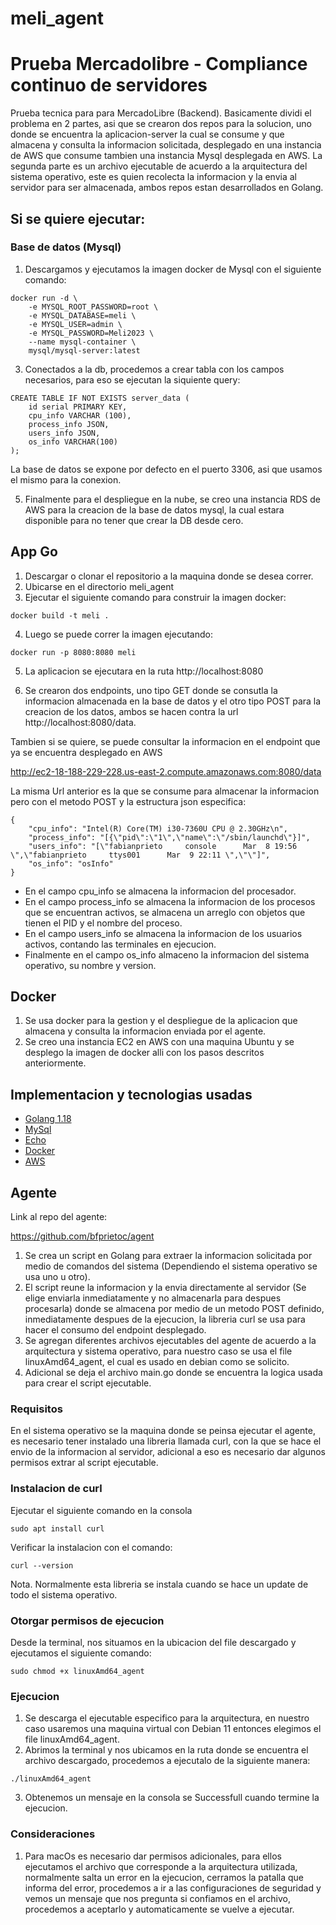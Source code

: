 # meli_agent

# Prueba Mercadolibre  - Compliance continuo de servidores
Prueba tecnica para para MercadoLibre (Backend). 
Basicamente dividi el problema en 2 partes, asi que se crearon dos repos para la solucion, uno donde se encuentra la aplicacion-server la cual se consume y que almacena y consulta la informacion solicitada, desplegado en una instancia de AWS que consume tambien una instancia Mysql desplegada en AWS.  La segunda parte es un archivo ejecutable de acuerdo a la arquitectura del sistema operativo, este es quien recolecta la informacion y la envia al servidor para ser almacenada, ambos repos estan desarrollados en Golang.

## Si se quiere ejecutar:
### Base de datos (Mysql)
1. Descargamos y ejecutamos la imagen docker de Mysql con el siguiente comando:
``` 
docker run -d \
    -e MYSQL_ROOT_PASSWORD=root \
    -e MYSQL_DATABASE=meli \
    -e MYSQL_USER=admin \
    -e MYSQL_PASSWORD=Meli2023 \
    --name mysql-container \
    mysql/mysql-server:latest
```

3. Conectados a la db, procedemos a crear tabla con los campos necesarios, para eso se ejecutan la siquiente query:
```
CREATE TABLE IF NOT EXISTS server_data (
	id serial PRIMARY KEY,	
	cpu_info VARCHAR (100),
	process_info JSON,
	users_info JSON,
	os_info VARCHAR(100)
);
```
La base de datos se expone por defecto en el puerto 3306, asi que usamos el mismo para la conexion.

5. Finalmente para el despliegue en la nube, se creo una instancia RDS de AWS para la creacion de la base de datos mysql, la cual estara disponible para no tener que crear la DB desde cero.

## App Go
1. Descargar o clonar el repositorio a la maquina donde se desea correr.
2. Ubicarse en el directorio meli_agent
3. Ejecutar el siguiente comando para construir la imagen docker:
```
docker build -t meli .
```
4. Luego se puede correr la imagen ejecutando:
```
docker run -p 8080:8080 meli
```

5. La aplicacion se ejecutara en la ruta http://localhost:8080

6. Se crearon dos endpoints, uno tipo GET donde se consutla la informacion almacenada en la base de datos y el otro tipo POST para la creacion de los datos, ambos se hacen contra la url http://localhost:8080/data.

Tambien si se quiere, se puede consultar la informacion en el endpoint que ya se encuentra desplegado en AWS

http://ec2-18-188-229-228.us-east-2.compute.amazonaws.com:8080/data

La misma Url anterior es la que se consume para almacenar la informacion pero con el metodo POST y la estructura json especifica:

```
{
    "cpu_info": "Intel(R) Core(TM) i30-7360U CPU @ 2.30GHz\n",
    "process_info": "[{\"pid\":\"1\",\"name\":\"/sbin/launchd\"}]",
    "users_info": "[\"fabianprieto     console      Mar  8 19:56 \",\"fabianprieto     ttys001      Mar  9 22:11 \",\"\"]",
    "os_info": "osInfo"
}
```
* En el campo cpu_info se almacena la informacion del procesador.
* En el campo process_info se almacena la informacion de los procesos que se encuentran activos, se almacena un arreglo con objetos que tienen el PID y el nombre del proceso.
* En el campo users_info se almacena la informacion de los usuarios activos, contando las terminales en ejecucion.
* Finalmente en el campo os_info almaceno la informacion del sistema operativo, su nombre y version. 

## Docker 
1. Se usa docker para la gestion y el despliegue de la aplicacion que almacena y consulta la informacion enviada por el agente. 
3. Se creo una instancia EC2 en AWS con una maquina Ubuntu y se desplego la imagen de docker alli con los pasos descritos anteriormente.

## Implementacion y tecnologias usadas

- [Golang 1.18](https://go.dev/)
- [MySql](https://www.mysql.com)
- [Echo](https://github.com/labstack/echo)
- [Docker](https://www.docker.com)
- [AWS](https://aws.amazon.com/)


## Agente

Link al repo del agente:

https://github.com/bfprietoc/agent

1. Se crea un script en Golang para extraer la informacion solicitada por medio de comandos del sistema (Dependiendo el sistema operativo se usa uno u otro).
2. El script reune la informacion y la envia directamente al servidor (Se elige enviarla inmediatamente y no almacenarla para despues procesarla) donde se almacena por medio de un metodo POST definido, inmediatamente despues de la ejecucion, la libreria curl se usa para hacer el consumo del endpoint desplegado.
3. Se agregan diferentes archivos ejecutables del agente de acuerdo a la arquitectura y sistema operativo, para nuestro caso se usa el file linuxAmd64_agent, el cual es usado en debian como se solicito. 
4. Adicional se deja el archivo main.go donde se encuentra la logica usada para crear el script ejecutable.


### Requisitos

En el sistema operativo se la maquina donde se peinsa ejecutar el agente, es necesario tener instalado una libreria llamada curl, con la que se hace el envio de la informacion al servidor, adicional a eso es necesario dar algunos permisos extrar al script ejecutable.

### Instalacion de curl
Ejecutar el siguiente comando en la consola

```
sudo apt install curl
```
Verificar la instalacion con el comando:
```
curl --version
```
Nota. Normalmente esta libreria se instala cuando se hace un update de todo el sistema operativo.

### Otorgar permisos de ejecucion

Desde la terminal, nos situamos en la ubicacion del file descargado y ejecutamos el siguiente comando:

```
sudo chmod +x linuxAmd64_agent
```
### Ejecucion

1. Se descarga el ejecutable especifico para la arquitectura, en nuestro caso usaremos una maquina virtual con Debian 11 entonces elegimos el file linuxAmd64_agent. 
2. Abrimos la terminal y nos ubicamos en la ruta donde se encuentra el archivo descargado, procedemos a ejecutalo de la siguiente manera:

```
./linuxAmd64_agent
```
3. Obtenemos un mensaje en la consola se Successfull cuando termine la ejecucion.

### Consideraciones
1. Para macOs es necesario dar permisos adicionales, para ellos ejecutamos el archivo que corresponde a la arquitectura utilizada, normalmente salta un error en la ejecucion, cerramos la patalla que informa del error, procedemos a ir a las configuraciones de seguridad y vemos un mensaje que nos pregunta si confiamos en el archivo, procedemos a aceptarlo y  automaticamente se vuelve a ejecutar.



